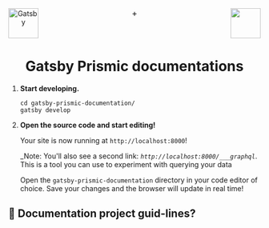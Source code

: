 <div style="display: flex; justify-content: space-between;">
    <span align="center">
      <a href="https://www.gatsbyjs.org">
        <img alt="Gatsby" src="https://www.gatsbyjs.org/monogram.svg" width="60" />
      </a>
    </span>
    <span> <big>+</big></span>
    <span align="center">
      <a>
        <img src="https://cdn4.iconfinder.com/data/icons/logos-brands-5/24/prismic-512.png" width="60">
      </a>
    </span>
</div>

<h1 align="center">
  Gatsby Prismic documentations
</h1>


1.  **Start developing.**

    ```shell
    cd gatsby-prismic-documentation/
    gatsby develop
    ```

1.  **Open the source code and start editing!**

    Your site is now running at `http://localhost:8000`!

    _Note: You'll also see a second link: _`http://localhost:8000/___graphql`_. This is a tool you can use to experiment with querying your data
    
    Open the `gatsby-prismic-documentation` directory in your code editor of choice. Save your changes and the browser will update in real time!

## 🧐 Documentation project guid-lines?
